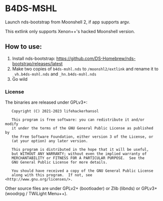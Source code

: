 # B4DS-MSHL

Launch nds-bootstrap from Moonshell 2, if app supports argv.

This extlink only supports Xenon++'s hacked Moonshell version.

## How to use:
1. Install nds-bootstrap: https://github.com/DS-Homebrew/nds-bootstrap/releases/latest
1. Make two copies of `b4ds-mshl.nds` to `/moonshl2/extlink` and rename it to `_vh.b4ds-mshl.nds` and `_hn.b4ds-mshl.nds`
1. Go wild

### License

The binaries are released under GPLv3+:
```
   Copyright (C) 2021-2023 lifehackerhansol

   This program is free software: you can redistribute it and/or modify
   it under the terms of the GNU General Public License as published by
   the Free Software Foundation, either version 3 of the License, or
   (at your option) any later version.

   This program is distributed in the hope that it will be useful,
   but WITHOUT ANY WARRANTY; without even the implied warranty of
   MERCHANTABILITY or FITNESS FOR A PARTICULAR PURPOSE.  See the
   GNU General Public License for more details.

   You should have received a copy of the GNU General Public License
   along with this program.  If not, see <http://www.gnu.org/licenses/>.
```

Other source files are under GPLv2+ (bootloader) or Zlib (libnds) or GPLv3+ (woodrpg / TWiLight Menu++).
